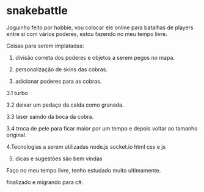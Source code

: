 # snakebattle
Joguinho feito por hobbie, vou colocar ele online para batalhas de players entre si com vários poderes, estou fazendo no meu tempo livre.

Coisas para serem implatadas: 
1. divisão correta dos poderes e objetos a serem pegos no mapa.

2. personalização de skins das cobras.

3. adicionar poderes para as cobras.

3.1 turbo

3.2 deixar um pedaço da calda como granada.

3.3 laser saindo da boca da cobra.

3.4 troca de pele para ficar maior por um tempo e depois voltar ao tamanho original.


4.Tecnologias a serem utilizadas
node.js 
socket.io
html css e js

5. dicas e sugestões são bem vindas

Faço no meu tempo livre, tenho estudado muito ultimamente.



finalizado e migrando para c#.
